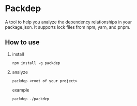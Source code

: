 # Packdep

A tool to help you analyze the dependency relationships in your package.json. It supports lock files from npm, yarn, and
pnpm.

## How to use

1. install
   ```shell
   npm install -g packdep
   ```
2. analyze
   ```shell
   packdep <root of your project>
   ```
   example
   ```shell
   packdep ./packdep
   ```
